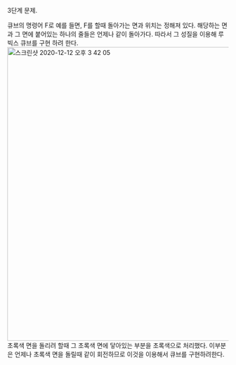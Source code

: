 3단계 문제.

큐브의 명령어 F로 예를 들면, F를 할때 돌아가는 면과 위치는 정해져 있다. 해당하는 면과 그 면에 붙어있는 하나의 줄들은 언제나 같이 돌아가다. 따라서 그 성질을 이용해 루빅스 큐브를 구현 하려 한다.
<img width="667" alt="스크린샷 2020-12-12 오후 3 42 05" src="https://user-images.githubusercontent.com/58679737/101977458-e6cbb880-3c90-11eb-94b7-7dcf9dec387b.png">
초록색 면을 돌리려 할때 그 초록색 면에 닿아있는 부분을 초록색으로 처리했다. 이부분은 언제나 초록색 면을 돌릴때 같이 회전하므로 이것을 이용해서 큐브를 구현하려한다.
